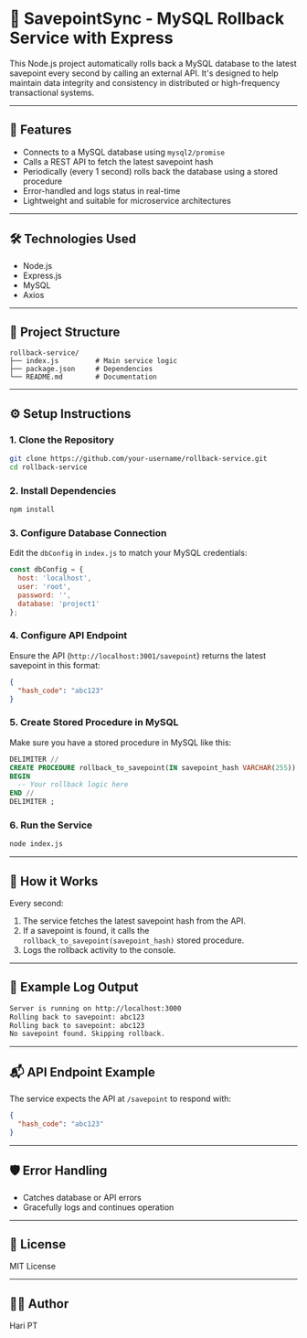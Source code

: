 # 🔄 SavepointSync - MySQL Rollback Service with Express

This Node.js project automatically rolls back a MySQL database to the latest savepoint every second by calling an external API. It's designed to help maintain data integrity and consistency in distributed or high-frequency transactional systems.

---

## 🚀 Features

- Connects to a MySQL database using `mysql2/promise`
- Calls a REST API to fetch the latest savepoint hash
- Periodically (every 1 second) rolls back the database using a stored procedure
- Error-handled and logs status in real-time
- Lightweight and suitable for microservice architectures

---

## 🛠️ Technologies Used

- Node.js
- Express.js
- MySQL
- Axios

---

## 🧠 Project Structure

```
rollback-service/
├── index.js         # Main service logic
├── package.json     # Dependencies
└── README.md        # Documentation
```

---

## ⚙️ Setup Instructions

### 1. Clone the Repository

```bash
git clone https://github.com/your-username/rollback-service.git
cd rollback-service
```

### 2. Install Dependencies

```bash
npm install
```

### 3. Configure Database Connection

Edit the `dbConfig` in `index.js` to match your MySQL credentials:

```js
const dbConfig = {
  host: 'localhost',
  user: 'root',
  password: '',
  database: 'project1'
};
```

### 4. Configure API Endpoint

Ensure the API (`http://localhost:3001/savepoint`) returns the latest savepoint in this format:

```json
{
  "hash_code": "abc123"
}
```

### 5. Create Stored Procedure in MySQL

Make sure you have a stored procedure in MySQL like this:

```sql
DELIMITER //
CREATE PROCEDURE rollback_to_savepoint(IN savepoint_hash VARCHAR(255))
BEGIN
  -- Your rollback logic here
END //
DELIMITER ;
```

### 6. Run the Service

```bash
node index.js
```

---

## 🔄 How it Works

Every second:

1. The service fetches the latest savepoint hash from the API.
2. If a savepoint is found, it calls the `rollback_to_savepoint(savepoint_hash)` stored procedure.
3. Logs the rollback activity to the console.

---

## 🧪 Example Log Output

```bash
Server is running on http://localhost:3000
Rolling back to savepoint: abc123
Rolling back to savepoint: abc123
No savepoint found. Skipping rollback.
```

---

## 📬 API Endpoint Example

The service expects the API at `/savepoint` to respond with:

```json
{
  "hash_code": "abc123"
}
```

---

## 🛡️ Error Handling

- Catches database or API errors
- Gracefully logs and continues operation

---

## 📄 License

MIT License

---

## 👨‍💻 Author

Hari PT  
